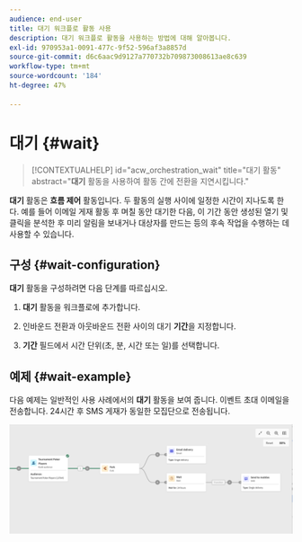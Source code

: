 ```yaml
---
audience: end-user
title: 대기 워크플로 활동 사용
description: 대기 워크플로 활동을 사용하는 방법에 대해 알아봅니다.
exl-id: 970953a1-0091-477c-9f52-596af3a8857d
source-git-commit: d6c6aac9d9127a770732b709873008613ae8c639
workflow-type: tm+mt
source-wordcount: '184'
ht-degree: 47%

---
```


# 대기 {#wait}

>[!CONTEXTUALHELP]
>id="acw_orchestration_wait"
>title="대기 활동"
>abstract="**대기** 활동을 사용하여 활동 간에 전환을 지연시킵니다."

**대기** 활동은 **흐름 제어** 활동입니다. 두 활동의 실행 사이에 일정한 시간이 지나도록 한다. 예를 들어 이메일 게재 활동 후 며칠 동안 대기한 다음, 이 기간 동안 생성된 열기 및 클릭을 분석한 후 미리 알림을 보내거나 대상자를 만드는 등의 후속 작업을 수행하는 데 사용할 수 있습니다.

## 구성 {#wait-configuration}

**대기** 활동을 구성하려면 다음 단계를 따르십시오.

1. **대기** 활동을 워크플로에 추가합니다.

1. 인바운드 전환과 아웃바운드 전환 사이의 대기 **기간**&#x200B;을 지정합니다.

1. **기간** 필드에서 시간 단위(초, 분, 시간 또는 일)를 선택합니다.

## 예제 {#wait-example}

다음 예제는 일반적인 사용 사례에서의 **대기** 활동을 보여 줍니다. 이벤트 초대 이메일을 전송합니다. 24시간 후 SMS 게재가 동일한 모집단으로 전송됩니다.

![이메일 초대 후 24시간 후에 대기 활동을 사용하여 SMS를 보내는 워크플로우의 예입니다.](../assets/workflow-wait-example.png)
